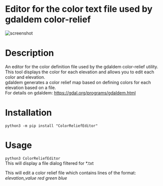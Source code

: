 # Editor for the color text file used by gdaldem color-relief


![screenshot](https://github.com/corb555/ColorReliefEditor/blob/8b9dc20a4ae7fdd0e1b266afe9492fbab3d42d52/colorrelief.png)
# Description   
An editor for the color definition file used by the gdaldem color-relief utility. This tool displays the color for each elevation
and allows you to edit each color and elevation.  
gdaldem generates a color relief map based on defining colors for each elevation based on a file.  
For details on gdaldem:  https://gdal.org/programs/gdaldem.html

# Installation
`python3 -m pip install "ColorReliefEditor"`

# Usage
`python3 ColorReliefEditor`   
This will display a file dialog filtered for *.txt

This will edit a color relief file which contains lines of the format:  
_elevation_value red green blue_ 